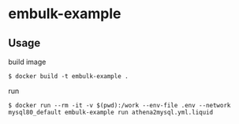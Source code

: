 # embulk-example

## Usage

build image

```
$ docker build -t embulk-example .
```

run

```
$ docker run --rm -it -v $(pwd):/work --env-file .env --network mysql80_default embulk-example run athena2mysql.yml.liquid
```

